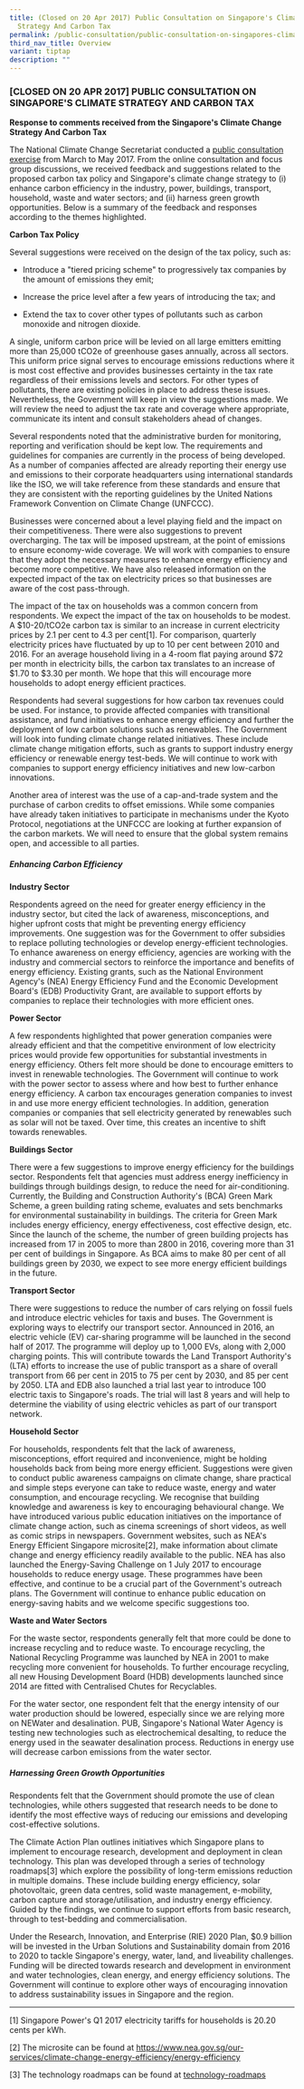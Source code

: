 ```yaml
---
title: (Closed on 20 Apr 2017) Public Consultation on Singapore's Climate Change
  Strategy And Carbon Tax
permalink: /public-consultation/public-consultation-on-singapores-climate-change-strategy-and-carbon-tax/
third_nav_title: Overview
variant: tiptap
description: ""
---
```

<h3>[CLOSED ON 20 APR 2017] PUBLIC CONSULTATION ON SINGAPORE'S CLIMATE STRATEGY AND CARBON TAX</h3>
<p><strong>Response to comments received from the Singapore's Climate Change Strategy And Carbon Tax</strong>
</p>
<p>The National Climate Change Secretariat conducted a <a href="/files/docs/default-source/default-document-library/climate-change-strategy-and-carbon-pricing.pdf" rel="noopener noreferrer nofollow" target="_blank">public consultation exercise</a> from
March to May 2017. From the online consultation and focus group discussions,
we received feedback and suggestions related to the proposed carbon tax
policy and Singapore's climate change strategy to (i) enhance carbon efficiency
in the industry, power, buildings, transport, household, waste and water
sectors; and (ii) harness green growth opportunities. Below is a summary
of the feedback and responses according to the themes highlighted.</p>
<p><strong>Carbon Tax Policy</strong>
</p>
<p>Several suggestions were received on the design of the tax policy, such
as:</p>
<ul data-tight="true" class="tight">
<li>
<p>Introduce a "tiered pricing scheme" to progressively tax companies by
the amount of emissions they emit;</p>
</li>
<li>
<p>Increase the price level after a few years of introducing the tax; and</p>
</li>
<li>
<p>Extend the tax to cover other types of pollutants such as carbon monoxide
and nitrogen dioxide.</p>
</li>
</ul>
<p>A single, uniform carbon price will be levied on all large emitters emitting
more than 25,000 tCO2e of greenhouse gases annually, across all sectors.
This uniform price signal serves to encourage emissions reductions where
it is most cost effective and provides businesses certainty in the tax
rate regardless of their emissions levels and sectors. For other types
of pollutants, there are existing policies in place to address these issues.
Nevertheless, the Government will keep in view the suggestions made. We
will review the need to adjust the tax rate and coverage where appropriate,
communicate its intent and consult stakeholders ahead of changes.</p>
<p>Several respondents noted that the administrative burden for monitoring,
reporting and verification should be kept low. The requirements and guidelines
for companies are currently in the process of being developed. As a number
of companies affected are already reporting their energy use and emissions
to their corporate headquarters using international standards like the
ISO, we will take reference from these standards and ensure that they are
consistent with the reporting guidelines by the United Nations Framework
Convention on Climate Change (UNFCCC).</p>
<p>Businesses were concerned about a level playing field and the impact on
their competitiveness. There were also suggestions to prevent overcharging.
The tax will be imposed upstream, at the point of emissions to ensure economy-wide
coverage. We will work with companies to ensure that they adopt the necessary
measures to enhance energy efficiency and become more competitive. We have
also released information on the expected impact of the tax on electricity
prices so that businesses are aware of the cost pass-through.</p>
<p>The impact of the tax on households was a common concern from respondents.
We expect the impact of the tax on households to be modest. A $10-20/tCO2e
carbon tax is similar to an increase in current electricity prices by 2.1
per cent to 4.3 per cent[1]. For comparison, quarterly electricity prices
have fluctuated by up to 10 per cent between 2010 and 2016. For an average
household living in a 4-room flat paying around $72 per month in electricity
bills, the carbon tax translates to an increase of $1.70 to $3.30 per month.
We hope that this will encourage more households to adopt energy efficient
practices.</p>
<p>Respondents had several suggestions for how carbon tax revenues could
be used. For instance, to provide affected companies with transitional
assistance, and fund initiatives to enhance energy efficiency and further
the deployment of low carbon solutions such as renewables. The Government
will look into funding climate change related initiatives. These include
climate change mitigation efforts, such as grants to support industry energy
efficiency or renewable energy test-beds. We will continue to work with
companies to support energy efficiency initiatives and new low-carbon innovations.</p>
<p>Another area of interest was the use of a cap-and-trade system and the
purchase of carbon credits to offset emissions. While some companies have
already taken initiatives to participate in mechanisms under the Kyoto
Protocol, negotiations at the UNFCCC are looking at further expansion of
the carbon markets. We will need to ensure that the global system remains
open, and accessible to all parties.</p>
<h5>Enhancing Carbon Efficiency</h5>
<p><strong>Industry Sector</strong>
</p>
<p>Respondents agreed on the need for greater energy efficiency in the industry
sector, but cited the lack of awareness, misconceptions, and higher upfront
costs that might be preventing energy efficiency improvements. One suggestion
was for the Government to offer subsidies to replace polluting technologies
or develop energy-efficient technologies. To enhance awareness on energy
efficiency, agencies are working with the industry and commercial sectors
to reinforce the importance and benefits of energy efficiency. Existing
grants, such as the National Environment Agency's (NEA) Energy Efficiency
Fund and the Economic Development Board's (EDB) Productivity Grant, are
available to support efforts by companies to replace their technologies
with more efficient ones.</p>
<p><strong>Power Sector</strong>
</p>
<p>A few respondents highlighted that power generation companies were already
efficient and that the competitive environment of low electricity prices
would provide few opportunities for substantial investments in energy efficiency.
Others felt more should be done to encourage emitters to invest in renewable
technologies. The Government will continue to work with the power sector
to assess where and how best to further enhance energy efficiency. A carbon
tax encourages generation companies to invest in and use more energy efficient
technologies. In addition, generation companies or companies that sell
electricity generated by renewables such as solar will not be taxed. Over
time, this creates an incentive to shift towards renewables.</p>
<p><strong>Buildings Sector</strong>
</p>
<p>There were a few suggestions to improve energy efficiency for the buildings
sector. Respondents felt that agencies must address energy inefficiency
in buildings through buildings design, to reduce the need for air-conditioning.
Currently, the Building and Construction Authority's (BCA) Green Mark Scheme,
a green building rating scheme, evaluates and sets benchmarks for environmental
sustainability in buildings. The criteria for Green Mark includes energy
efficiency, energy effectiveness, cost effective design, etc. Since the
launch of the scheme, the number of green building projects has increased
from 17 in 2005 to more than 2800 in 2016, covering more than 31 per cent
of buildings in Singapore. As BCA aims to make 80 per cent of all buildings
green by 2030, we expect to see more energy efficient buildings in the
future.</p>
<p><strong>Transport Sector</strong>
</p>
<p>There were suggestions to reduce the number of cars relying on fossil
fuels and introduce electric vehicles for taxis and buses. The Government
is exploring ways to electrify our transport sector. Announced in 2016,
an electric vehicle (EV) car-sharing programme will be launched in the
second half of 2017. The programme will deploy up to 1,000 EVs, along with
2,000 charging points. This will contribute towards the Land Transport
Authority's (LTA) efforts to increase the use of public transport as a
share of overall transport from 66 per cent in 2015 to 75 per cent by 2030,
and 85 per cent by 2050. LTA and EDB also launched a trial last year to
introduce 100 electric taxis to Singapore's roads. The trial will last
8 years and will help to determine the viability of using electric vehicles
as part of our transport network.</p>
<p><strong>Household Sector</strong>
</p>
<p>For households, respondents felt that the lack of awareness, misconceptions,
effort required and inconvenience, might be holding households back from
being more energy efficient. Suggestions were given to conduct public awareness
campaigns on climate change, share practical and simple steps everyone
can take to reduce waste, energy and water consumption, and encourage recycling.
We recognise that building knowledge and awareness is key to encouraging
behavioural change. We have introduced various public education initiatives
on the importance of climate change action, such as cinema screenings of
short videos, as well as comic strips in newspapers. Government websites,
such as NEA's Energy Efficient Singapore microsite[2], make information
about climate change and energy efficiency readily available to the public.
NEA has also launched the Energy-Saving Challenge on 1 July 2017 to encourage
households to reduce energy usage. These programmes have been effective,
and continue to be a crucial part of the Government's outreach plans. The
Government will continue to enhance public education on energy-saving habits
and we welcome specific suggestions too.</p>
<p><strong>Waste and Water Sectors</strong>
</p>
<p>For the waste sector, respondents generally felt that more could be done
to increase recycling and to reduce waste. To encourage recycling, the
National Recycling Programme was launched by NEA in 2001 to make recycling
more convenient for households. To further encourage recycling, all new
Housing Development Board (HDB) developments launched since 2014 are fitted
with Centralised Chutes for Recyclables.</p>
<p>For the water sector, one respondent felt that the energy intensity of
our water production should be lowered, especially since we are relying
more on NEWater and desalination. PUB, Singapore's National Water Agency
is testing new technologies such as electrochemical desalting, to reduce
the energy used in the seawater desalination process. Reductions in energy
use will decrease carbon emissions from the water sector.</p>
<h5>Harnessing Green Growth Opportunities</h5>
<p>Respondents felt that the Government should promote the use of clean technologies,
while others suggested that research needs to be done to identify the most
effective ways of reducing our emissions and developing cost-effective
solutions.</p>
<p>The Climate Action Plan outlines initiatives which Singapore plans to
implement to encourage research, development and deployment in clean technology.
This plan was developed through a series of technology roadmaps[3] which
explore the possibility of long-term emissions reduction in multiple domains.
These include building energy efficiency, solar photovoltaic, green data
centres, solid waste management, e-mobility, carbon capture and storage/utilisation,
and industry energy efficiency. Guided by the findings, we continue to
support efforts from basic research, through to test-bedding and commercialisation.</p>
<p>Under the Research, Innovation, and Enterprise (RIE) 2020 Plan, $0.9 billion
will be invested in the Urban Solutions and Sustainability domain from
2016 to 2020 to tackle Singapore's energy, water, land, and liveability
challenges. Funding will be directed towards research and development in
environment and water technologies, clean energy, and energy efficiency
solutions. The Government will continue to explore other ways of encouraging
innovation to address sustainability issues in Singapore and the region.</p>
<p></p>
<hr>
<p>[1] Singapore Power's Q1 2017 electricity tariffs for households is 20.20
cents per kWh.</p>
<p>[2] The microsite can be found at <a href="https://www.nea.gov.sg/our-services/climate-change-energy-efficiency/energy-efficiency" rel="noopener noreferrer nofollow" target="_blank">https://www.nea.gov.sg/our-services/climate-change-energy-efficiency/energy-efficiency</a>
</p>
<p>[3] The technology roadmaps can be found at <a href="/media/publications/technology-roadmap" rel="noopener noreferrer nofollow" target="_blank">technology-roadmaps</a>
</p>